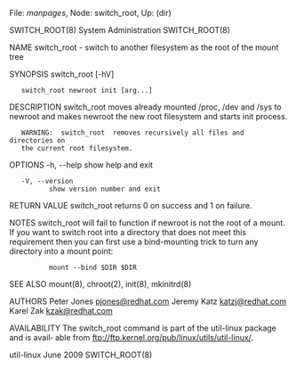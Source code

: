 File: *manpages*,  Node: switch_root,  Up: (dir)

SWITCH_ROOT(8)               System Administration              SWITCH_ROOT(8)



NAME
       switch_root  -  switch  to  another filesystem as the root of the mount
       tree

SYNOPSIS
       switch_root [-hV]

       switch_root newroot init [arg...]

DESCRIPTION
       switch_root moves already mounted /proc, /dev and /sys to  newroot  and
       makes newroot the new root filesystem and starts init process.

       WARNING:  switch_root  removes recursively all files and directories on
       the current root filesystem.


OPTIONS
       -h, --help
              show help and exit

       -V, --version
              show version number and exit


RETURN VALUE
       switch_root returns 0 on success and 1 on failure.


NOTES
       switch_root will fail to function if newroot  is  not  the  root  of  a
       mount.  If  you want to switch root into a directory that does not meet
       this requirement then you can first use a bind-mounting trick  to  turn
       any directory into a mount point:

              mount --bind $DIR $DIR


SEE ALSO
       mount(8), chroot(2), init(8), mkinitrd(8)

AUTHORS
       Peter Jones <pjones@redhat.com>
       Jeremy Katz <katzj@redhat.com>
       Karel Zak <kzak@redhat.com>

AVAILABILITY
       The switch_root command is part of the util-linux package and is avail‐
       able from ftp://ftp.kernel.org/pub/linux/utils/util-linux/.



util-linux                         June 2009                    SWITCH_ROOT(8)
